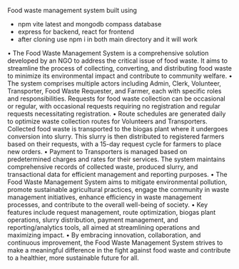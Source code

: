 Food waste management system built using 
- npm vite latest and mongodb compass database
- express for backend, react for frontend
- after cloning use npm i in both main directory and it will work 

•	The Food Waste Management System is a comprehensive solution developed by an NGO to address the critical issue of food waste. 
  It aims to streamline the process of collecting, converting, and distributing food waste to minimize its environmental impact
  and contribute to community welfare. 
•	The system comprises multiple actors including Admin, Clerk, Volunteer, Transporter, Food Waste Requester, and Farmer, each with 
  specific roles and responsibilities. Requests for food waste collection can be occasional or regular, with occasional requests requiring 
  no registration and regular requests necessitating registration. 
•	Route schedules are generated daily to optimize waste collection routes for Volunteers and Transporters. 
  Collected food waste is transported to the biogas plant where it undergoes conversion into slurry.
  This slurry is then distributed to registered farmers based on their requests, with a 15-day request cycle for farmers to place new orders. 
•	Payment to Transporters is managed based on predetermined charges and rates for their services.
  The system maintains comprehensive records of collected waste, produced slurry, and transactional data for efficient management and reporting purposes. 
•	The Food Waste Management System aims to mitigate environmental pollution, promote sustainable agricultural practices, engage the community in waste management 
  initiatives, enhance efficiency in waste management processes, and contribute to the overall well-being of society.
•	Key features include request management, route optimization, biogas plant operations, slurry distribution, payment management, and reporting/analytics tools, 
  all aimed at streamlining operations and maximizing impact.
•	By embracing innovation, collaboration, and continuous improvement, the Food Waste Management System strives to make a meaningful difference in the fight 
  against food waste and contribute to a healthier, more sustainable future for all.
